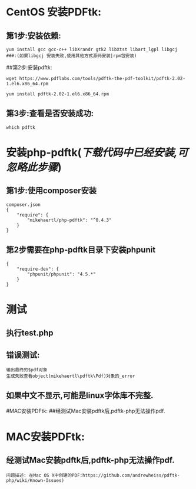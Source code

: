 
# CentOS 安装PDFtk:
## 第1步:安装依赖:
    yum install gcc gcc-c++ libXrandr gtk2 libXtst libart_lgpl libgcj
    ###:(如果libgcj 安装失败,使用其他方式源码安装|rpm包安装)

##第2步:安装pdftk:

    wget https://www.pdflabs.com/tools/pdftk-the-pdf-toolkit/pdftk-2.02-1.el6.x86_64.rpm 

    yum install pdftk-2.02-1.el6.x86_64.rpm
    
## 第3步:查看是否安装成功:
    which pdftk


# 安装php-pdftk(*下载代码中已经安装,可忽略此步骤*)

## 第1步:使用composer安装
    composer.json
    {
        "require": {
            "mikehaertl/php-pdftk": "^0.4.3"
        }
    }
## 第2步需要在php-pdftk目录下安装phpunit
    {
        "require-dev": {
            "phpunit/phpunit": "4.5.*"
        }
    }

# 测试

## 执行test.php    
    
## 错误测试:
    输出最终的$pdf对象
    生成失败查看object(mikehaertl\pdftk\Pdf)对象的_error
## 如果中文不显示,可能是linux字体库不完整.

#MAC安装PDFtk:
##经测试Mac安装pdftk后,pdftk-php无法操作pdf.

# MAC安装PDFtk:
## 经测试Mac安装pdftk后,pdftk-php无法操作pdf.
    问题描述: 在Mac OS X中创建的PDF:https://github.com/andrewheiss/pdftk-php/wiki/Known-Issues)
